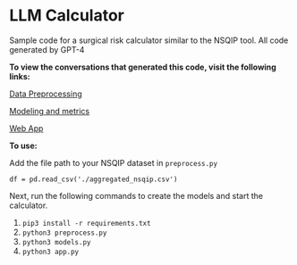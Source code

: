 # LLM Calculator

Sample code for a surgical risk calculator similar to the NSQIP tool. All code generated by GPT-4 

**To view the conversations that generated this code, visit the following links:**

[Data Preprocessing](https://chatgpt.com/share/041cc1d0-7dfc-44dc-9bb7-a02a9ab2d839)

[Modeling and metrics](https://chatgpt.com/share/dd40e1a3-4393-49dd-8786-2d90dbee1088)

[Web App](https://chatgpt.com/share/9e50e3a5-a3f2-4f64-90ed-e9a789c83890)



**To use:**

Add the file path to your NSQIP dataset in `preprocess.py`

`df = pd.read_csv('./aggregated_nsqip.csv')`

Next, run the following commands to create the models and start the calculator.
1. `pip3 install -r requirements.txt`
2. `python3 preprocess.py`
3. `python3 models.py`
4. `python3 app.py`


